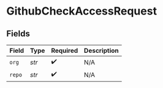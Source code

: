 # GithubCheckAccessRequest


## Fields

| Field              | Type               | Required           | Description        |
| ------------------ | ------------------ | ------------------ | ------------------ |
| `org`              | *str*              | :heavy_check_mark: | N/A                |
| `repo`             | *str*              | :heavy_check_mark: | N/A                |